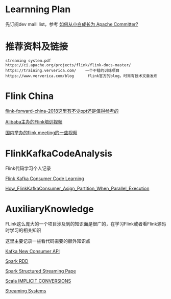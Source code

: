 # Learnning Plan

先订阅dev maill list，参考 [如何从小白成长为 Apache Committer?](http://wuchong.me/blog/2019/02/12/how-to-become-apache-committer/)

# 推荐资料及链接

    streaming system.pdf
    https://ci.apache.org/projects/flink/flink-docs-master/
    https://training.ververica.com/    一个不错的训练项目
    https://www.ververica.com/blog      flink官方的blog，时常有技术文章发布

#  Flink China

[flink-forward-china-2018这里有不少ppt还是值得参考的](https://github.com/jimmy-src/flink-forward-china-2018)

[Alibaba主办的Flink培训视频](https://github.com/flink-china/flink-training-course)

[国内举办的flink meeting的一些视频](https://yq.aliyun.com/users/sd6jlknkprdh2/live?spm=a2c4e.11155435.0.0.2b003e4bQthscO)

# FlinkKafkaCodeAnalysis

Flink代码学习个人记录

[Flink Kafka Consumer Code Learning](FlinkKafkaCodeAnalysis/Flink_Kafka_Comsumer_Code_Analysis.md)

[How_FlinkKafkaConsumer_Asign_Partition_When_Parallel_Execution](FlinkKafkaCodeAnalysis/How_FlinkKafkaConsumer_Asign_Partition_When_Parallel_Execution.md)

# AuxiliaryKnowledge

FLink这么庞大的一个项目涉及到的知识面是很广的，在学习Flink或者看Flink源码时学习的相关知识

这里主要记录一些看代码需要的额外知识点

[Kafka New Consumer API](AuxiliaryKnowledge/KafkaNewConsumerAPI.md)

[Spark RDD](AuxiliaryKnowledge/rdd.md)

[Spark Structured Streaming Pape](AuxiliaryKnowledge/sigmod_structured_streaming.pdf)

[Scala IMPLICIT CONVERSIONS](AuxiliaryKnowledge/IMPLICIT_CONVERSIONS.md)

[Streaming Systems](AuxiliaryKnowledge/Streaming_Systems.pdf)























